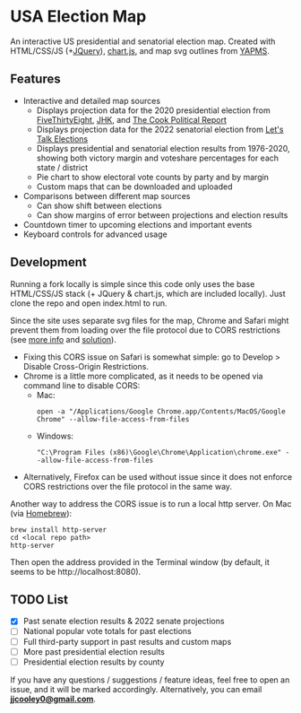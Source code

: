 # USA Election Map

An interactive US presidential and senatorial election map. Created with HTML/CSS/JS (+[JQuery](https://jquery.com)), [chart.js](https://www.chartjs.org), and map svg outlines from [YAPMS](https://www.yapms.com).

## Features

* Interactive and detailed map sources
  * Displays projection data for the 2020 presidential election from [FiveThirtyEight](https://projects.fivethirtyeight.com/polls/president-general/), [JHK](https://projects.jhkforecasts.com/presidential-forecast/), and [The Cook Political Report](https://cookpolitical.com)
  * Displays projection data for the 2022 senatorial election from [Let's Talk Elections](https://www.youtube.com/channel/UCZ0H9_lidl67AqiC9-RxfvA)
  * Displays presidential and senatorial election results from 1976-2020, showing both victory margin and voteshare percentages for each state / district
  * Pie chart to show electoral vote counts by party and by margin
  * Custom maps that can be downloaded and uploaded
* Comparisons between different map sources
  * Can show shift between elections
  * Can show margins of error between projections and election results
* Countdown timer to upcoming elections and important events
* Keyboard controls for advanced usage

## Development

Running a fork locally is simple since this code only uses the base HTML/CSS/JS stack (+ JQuery & chart.js, which are included locally). Just clone the repo and open index.html to run.

Since the site uses separate svg files for the map, Chrome and Safari might prevent them from loading over the file protocol due to CORS restrictions (see [more info](https://stackoverflow.com/a/8456586/) and [solution](https://stackoverflow.com/a/13262673/)).
- Fixing this CORS issue on Safari is somewhat simple: go to Develop > Disable Cross-Origin Restrictions.
- Chrome is a little more complicated, as it needs to be opened via command line to disable CORS: 
  - Mac: 
    ```
    open -a "/Applications/Google Chrome.app/Contents/MacOS/Google Chrome" --allow-file-access-from-files
    ```
  - Windows: 
    ```
    "C:\Program Files (x86)\Google\Chrome\Application\chrome.exe" --allow-file-access-from-files
    ```
- Alternatively, Firefox can be used without issue since it does not enforce CORS restrictions over the file protocol in the same way.


Another way to address the CORS issue is to run a local http server. On Mac (via [Homebrew](https://brew.sh)):
```
brew install http-server
cd <local repo path>
http-server
```
Then open the address provided in the Terminal window (by default, it seems to be http://localhost:8080).


## TODO List
- [x] Past senate election results & 2022 senate projections
- [ ] National popular vote totals for past elections
- [ ] Full third-party support in past results and custom maps
- [ ] More past presidential election results
- [ ] Presidential election results by county

If you have any questions / suggestions / feature ideas, feel free to open an issue, and it will be marked accordingly. Alternatively, you can email **jjcooley0@gmail.com**.
